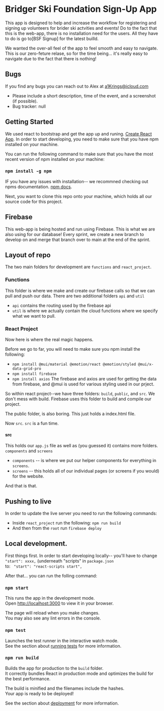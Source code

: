 # Bridger Ski Foundation Sign-Up App

This app is designed to help and increase the workflow for registering and signing up volunteers for brider ski actvities and events!
Do to the fact that this is the web-app, there is no installation need for the users. All they have to do is go to[BSF Signup] for the latest builld.

We wanted the over-all feel of the app to feel smooth and easy to navigate.\
This is our zero-feture relase, so for the time being... it's really easy to navigate due to the fact that there is nothing! 

## Bugs
If you find any bugs you can reach out to Alex at a1Krings@icloud.com
- Please include a short description, time of the event, and a screenshot (if possible).
- Bug tracker: null


## Getting Started 

We used react to bootstrap and get the app up and runing. [Create React App](https://github.com/facebook/create-react-app).
In order to start developing, you need to make sure that you have npm installed on your machine.

You can run the following command to make sure that you have the most recent version of npm installed on your machine:

### `npm install -g npm`

IF you have any issues with installation-- we recommned checking out npms documentation. [npm docs](https://docs.npmjs.com/downloading-and-installing-node-js-and-npm).

Next, you want to clone this repo onto your machine, which holds all our source code for this project.

## Firebase
This web-app is being hosted and run using Firebase.
This is what we are also using for our database!
Every sprint, we create a new branch to develop on and merge that branch over to main at the end of the sprint.

## Layout of repo

The two main folders for development are `functions` and `react_project`.

### Functions 
This folder is where we make and create our firebase calls so that we can pull and push our data.
There are two additional folders `api` and `util`
- `api` contains the routing used by the firebase api
- `util` is where we actually contain the cloud functions where we specify what we want to pull.

### React Project
Now here is where the real magic happens.

Before we go to far, you will need to make sure you npm install the following:
- `npm install @mui/material @emotion/react @emotion/styled @mui/x-data-grid-pro`
- `npm install firebase`
- `npm install axios`
The firebase and axios are used for getting the data from firebase, and @mui is used for various styling used in our prject.

So within react project--we have three folders: `build`, `public`, and `src`.
We don't mess with build. Firebase uses this folder to build and compile our project.

The public folder, is also boring. This just holds a index.html file.

Now `src`. `src` is a fun time.
#### src
This holds our `app.js` file as well as (you guessed it) contains more folders.
`components` and `screens`
- `components` -- is where we put our helper components for everything in `screens`.
- `screens` -- this holds all of our individual pages (or screens if you would) for the website. 

And that is that.

## Pushing to live
In order to update the live server you need to run the following commands:
- Inside `react_project` run the following: `npm run build` 
- And then from the `root` run `firebase deploy`


## Local development.
First things first. In order to start developing locally-- you'll have to change `"start": xxxx,` (underneath "scripts" in `package.json`\
to: ` "start":
"react-scripts start",`

After that... you can run the folling command:
### `npm start`

This runs the app in the development mode.\
Open [http://localhost:3000](http://localhost:3000) to view it in your browser.

The page will reload when you make changes.\
You may also see any lint errors in the console.

### `npm test`

Launches the test runner in the interactive watch mode.\
See the section about [running tests](https://facebook.github.io/create-react-app/docs/running-tests) for more information.

### `npm run build`

Builds the app for production to the `build` folder.\
It correctly bundles React in production mode and optimizes the build for the best performance.

The build is minified and the filenames include the hashes.\
Your app is ready to be deployed!

See the section about [deployment](https://facebook.github.io/create-react-app/docs/deployment) for more information.

